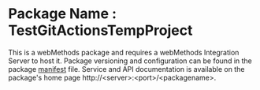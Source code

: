 # Package Name : TestGitActionsTempProject
This is a webMethods package and requires a webMethods Integration Server to host it. Package versioning and configuration can be found in the package [manifest](./TestGitActionsTempProject/manifest.v3) file. Service and API documentation is available on the package's home page http://&lt;server&gt;:&lt;port&gt;/&lt;packagename>.